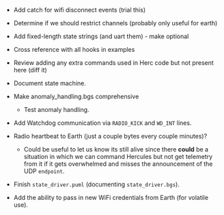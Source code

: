 - Add catch for wifi disconnect events (trial this)
- Determine if we should restrict channels (probably only useful for earth)
- Add fixed-length state strings (and uart them) - make optional

- Cross reference with all hooks in examples
- Review adding any extra commands used in Herc code but not present here (diff it)
- Document state machine.

- Make anomaly_handling.bgs comprehensive
    - Test anomaly handling.

- Add Watchdog communication via `RADIO_KICK` and `WD_INT` lines.

- Radio heartbeat to Earth (just a couple bytes every couple minutes)?
    - Could be useful to let us know its still alive since there **could** be a situation in which we can command Hercules but not get telemetry from it if it gets overwhelmed and misses the announcement of the UDP `endpoint`.

- Finish `state_driver.puml` (documenting `state_driver.bgs`).

- Add the ability to pass in new WiFi credentials from Earth (for volatile use).